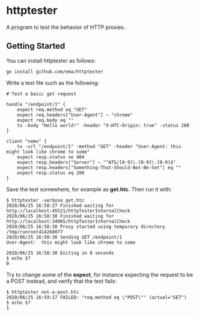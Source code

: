 # httptester
A program to test the behavior of HTTP proxies.

## Getting Started
You can install httptester as follows:

```
go install github.com/ema/httptester
```

Write a test file such as the following:

```
# Test a basic get request

handle "/endpoint/1" {
    expect req.method eq "GET"
    expect req.headers["User-Agent"] ~ "chrome"
    expect req.body eq ""
    tx -body "Hello world!" -header "X-HTC-Origin: true" -status 200
}

client "nemo" {
    tx -url "/endpoint/1" -method "GET" -header "User-Agent: this might look like chrome to some"
    expect resp.status ne 404
    expect resp.headers["Server"] ~ "^ATS/[0-9]\.[0-9]\.[0-9]$"
    expect resp.headers["Something-That-Should-Not-Be-Set"] eq ""
    expect resp.status eq 200
}
```

Save the test somewhere, for example as **get.htc**. Then run it with:

```
$ httptester -verbose get.htc
2020/06/25 16:58:27 Finished waiting for http://localhost:45521/httpTesterInternalCheck
2020/06/25 16:58:30 Finished waiting for http://localhost:34965/httpTesterInternalCheck
2020/06/25 16:58:30 Proxy started using temporary directory /tmp/runroot414268077
2020/06/25 16:58:30 Sending GET /endpoint/1
User-Agent:  this might look like chrome to some

2020/06/25 16:58:30 Exiting in 0 seconds
$ echo $?
0
```
Try to change some of the **expect**, for instance expecting the request to be
a POST instead, and verify that the test fails:

```
$ httptester not-a-post.htc
2020/06/25 16:59:17 FAILED: "req.method eq \"POST\"" (actual="GET")
$ echo $?
1
```

